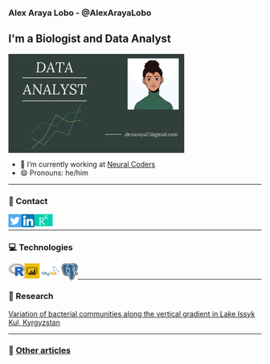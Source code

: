 ### Alex Araya Lobo - @AlexArayaLobo

## I'm a Biologist and Data Analyst
<img align="center" alt="ReadmeImage" width="350px" src="https://github.com/AlexArayaLobo/AlexArayaLobo/blob/main/Readme%20Image.png"/>

- 🔭 I’m currently working at [Neural Coders][website]
- 😄 Pronouns: he/him

---

### 📲 Contact
[<img align="left" alt="Twitter" width="26px" src="https://github.com/AlexArayaLobo/Technologies/blob/main/Technologies/Twitter.png?raw=true"/>][twitter]
[<img align="left" alt="Linkedin" width="26px" src="https://github.com/AlexArayaLobo/Technologies/blob/main/Technologies/linkedin.png?raw=true"/>][linkedin]
[<img align="left" alt="ResearchGate" width="36px" src="https://github.com/AlexArayaLobo/Technologies/blob/main/Technologies/ResearchGate.png?raw=true"/>][ResearchGate]

<br/>

---

### 💻 Technologies
[<img align="left" alt="R" width="32px" src="https://github.com/AlexArayaLobo/Technologies/blob/main/Technologies/Rlogo.png?raw=true"/>][R]
[<img align="left" alt="PowerBI" width="30px" src="https://github.com/AlexArayaLobo/Technologies/blob/main/Technologies/PBI.png?raw=true"/>][PowerBI]
[<img align="left" alt="MySQL" width="44px" src="https://github.com/AlexArayaLobo/Technologies/blob/main/Technologies/MySQL-Logo.wine.png?raw=true"/>][MySQL]
[<img align="left" alt="PostgreSQL" width="32px" src="https://github.com/AlexArayaLobo/Technologies/blob/main/Technologies/1200px-Postgresql_elephant.svg.png?raw=true"/>][PostgreSQL]

<br/>

---

### 📝 Research

[Variation of bacterial communities along the vertical gradient in Lake Issyk Kul, Kyrgyzstan](https://doi.org/10.1111/1758-2229.12935)

---
### 📌 [Other articles][articles]



<!-- LINKS -->
[website]: https://neuralcoders.com/
[articles]: https://neuralcoders.com/public/Articles/articles.html
[twitter]: https://twitter.com/alexaraya_27
[linkedin]: https://www.linkedin.com/in/alex-araya-lobo-184b6b196/
[R]: https://www.r-project.org/
[mySQL]: https://www.mysql.com/
[PostgreSQL]: https://www.postgresql.org/
[PowerBI]: https://powerbi.microsoft.com/es-es/
[ResearchGate]: https://www.researchgate.net/profile/Alex_Araya_Lobo


